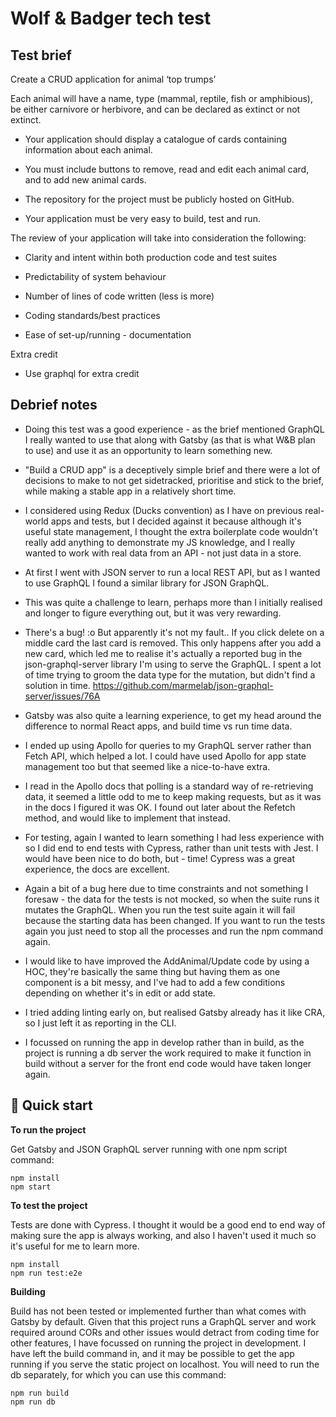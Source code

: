 # Wolf & Badger tech test

## Test brief

Create a CRUD application for animal ‘top trumps’

Each animal will have a name, type (mammal, reptile, fish or amphibious), be either carnivore or herbivore, and can be declared as extinct or not extinct.

- Your application should display a catalogue of cards containing information about each animal.

- You must include buttons to remove, read and edit each animal card, and to add new animal cards.

- The repository for the project must be publicly hosted on GitHub.

- Your application must be very easy to build, test and run.

The review of your application will take into consideration the following:

- Clarity and intent within both production code and test suites

- Predictability of system behaviour

- Number of lines of code written (less is more)

- Coding standards/best practices

- Ease of set-up/running - documentation

Extra credit

- Use graphql for extra credit

## Debrief notes

- Doing this test was a good experience - as the brief mentioned GraphQL I really wanted to use that along with Gatsby (as that is what W&B plan to use) and use it as an opportunity to learn something new.
- "Build a CRUD app" is a deceptively simple brief and there were a lot of decisions to make to not get sidetracked, prioritise and stick to the brief, while making a stable app in a relatively short time.
- I considered using Redux (Ducks convention) as I have on previous real-world apps and tests, but I decided against it because although it's useful state management, I thought the extra boilerplate code wouldn't really add anything to demonstrate my JS knowledge, and I really wanted to work with real data from an API - not just data in a store.
- At first I went with JSON server to run a local REST API, but as I wanted to use GraphQL I found a similar library for JSON GraphQL.
- This was quite a challenge to learn, perhaps more than I initially realised and longer to figure everything out, but it was very rewarding.
- There's a bug! :o But apparently it's not my fault..
  If you click delete on a middle card the last card is removed. This only happens after you add a new card, which led me to realise it's actually a reported bug in the json-graphql-server library I'm using to serve the GraphQL. I spent a lot of time trying to groom the data type for the mutation, but didn't find a solution in time.
  https://github.com/marmelab/json-graphql-server/issues/76A

- Gatsby was also quite a learning experience, to get my head around the difference to normal React apps, and build time vs run time data.
- I ended up using Apollo for queries to my GraphQL server rather than Fetch API, which helped a lot. I could have used Apollo for app state management too but that seemed like a nice-to-have extra.
- I read in the Apollo docs that polling is a standard way of re-retrieving data, it seemed a little odd to me to keep making requests, but as it was in the docs I figured it was OK. I found out later about the Refetch method, and would like to implement that instead.
- For testing, again I wanted to learn something I had less experience with so I did end to end tests with Cypress, rather than unit tests with Jest. I would have been nice to do both, but - time! Cypress was a great experience, the docs are excellent.
- Again a bit of a bug here due to time constraints and not something I foresaw - the data for the tests is not mocked, so when the suite runs it mutates the GraphQL. When you run the test suite again it will fail because the starting data has been changed. If you want to run the tests again you just need to stop all the processes and run the npm command again.

- I would like to have improved the AddAnimal/Update code by using a HOC, they're basically the same thing but having them as one component is a bit messy, and I've had to add a few conditions depending on whether it's in edit or add state.

- I tried adding linting early on, but realised Gatsby already has it like CRA, so I just left it as reporting in the CLI.

- I focussed on running the app in develop rather than in build, as the project is running a db server the work required to make it function in build without a server for the front end code would have taken longer again.

## 🚀 Quick start

**To run the project**

Get Gatsby and JSON GraphQL server running with one npm script command:

```shell
npm install
npm start
```

**To test the project**

Tests are done with Cypress. I thought it would be a good end to end way of making sure the app is always working, and also I haven't used it much so it's useful for me to learn more.

```shell
npm install
npm run test:e2e
```

**Building**

Build has not been tested or implemented further than what comes with Gatsby by default. Given that this project runs a GraphQL server and work required around CORs and other issues would detract from coding time for other features, I have focussed on running the project in development. I have left the build command in, and it may be possible to get the app running if you serve the static project on localhost. You will need to run the db separately, for which you can use this command:

```shell
npm run build
npm run db
```
